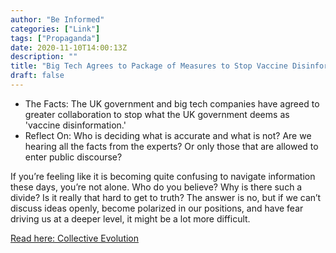 ```yaml
---
author: "Be Informed"
categories: ["Link"]
tags: ["Propaganda"]
date: 2020-11-10T14:00:13Z
description: ""
title: "Big Tech Agrees to Package of Measures to Stop Vaccine Disinformation in Uk"
draft: false
---
```


- The Facts: The UK government and big tech companies have  agreed to greater collaboration to stop what the UK government deems as  'vaccine disinformation.'
- Reflect On: Who is deciding what is accurate and what is not? Are we hearing all the facts from the  experts? Or only those that are allowed to enter public discourse?

If you’re feeling like it is becoming quite confusing to navigate  information these days, you’re not alone. Who do you believe? Why is  there such a divide? Is it really that hard to get to truth? The answer  is no, but if we can’t discuss ideas openly, become polarized in our  positions, and have fear driving us at a deeper level, it might be a lot more difficult.

[Read here: Collective Evolution](https://www.collective-evolution.com/2020/11/09/big-tech-agrees-to-package-of-measures-to-stop-vaccine-disinformation-in-uk/)